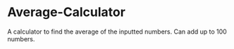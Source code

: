# Average-Calculator
A calculator to find the average of the inputted numbers. Can add up to 100 numbers.
